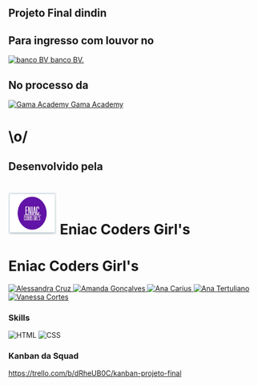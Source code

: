## Projeto Final dindin

## Para ingresso com louvor no

<a href="https://www.bv.com.br/simular?idcmp=T01|C04|V03|F08|P206|P|_texto_responsivo_|geral|fv_midia_google_conversao_branding_search_062021&gclid=CjwKCAjwkvWKBhB4EiwA-GHjFoh7kfHad8TYPM2bbeATB9vZLDO548PCnO2ycESe8CtHTNHZEUoJdxoCD90QAvD_BwE#/veiculo" cursor="pointer" target="_blank">
<img src="https://www.bv.com.br/site/resources/images/home-nova/logo.png" alt="banco BV" height="50" width="68.77" style="max-width:100%;" />
banco BV.
<a/>

## No processo da

<a href="https://www.gama.academy/" cursor="pointer" target="_blank">
<img src="https://assets.website-files.com/5ff79f3ebebf6b12f6b7747f/5ffe04fc6284b7e90070d985_logo-gama-academy-p-500.png" alt="Gama Academy" height="42.84" width="193" style="max-width:100%;" />
Gama Academy
<a/>

# \o/

## Desenvolvido pela

# <img src="./src/assets/img/EniacCordersGirls.JPG" alt="Squad Eniac Coders Girl's" height="84" width="96" style="max-width:100%;" /> Eniac Coders Girl's

# Eniac Coders Girl's

<a href="https://www.linkedin.com/in/alessandra-cruz-3970006a/" cursor="pointer" target="_blank">
  <img src="https://media-exp1.licdn.com/dms/image/C5603AQH3NV-k4NUv7g/profile-displayphoto-shrink_200_200/0/1632150514370?e=1639008000&v=beta&t=M7OzXUmXkqla4ReFP22taTRxFhy9kld4tcparbS5E7c" alt="Alessandra Cruz" height="100" width="100" style="max-width:100%;" />
<a/>

<a href="https://www.linkedin.com/in/amanda-gon%C3%A7alves-661b18120/" cursor="pointer" target="_blank">
  <img src="https://media-exp1.licdn.com/dms/image/C4E03AQFq5jDdRa4Y0Q/profile-displayphoto-shrink_200_200/0/1586994682615?e=1639008000&v=beta&t=QHtyXG3pqODgkeJkWztrwqUpuyYWpxHMH90Gy1116FA" alt="Amanda Gonçalves" height="100" width="100" style="max-width:100%;" />
<a/>

<a href="https://www.linkedin.com/in/ana-carolina-carius-ferro-1242a1220/" cursor="pointer" target="_blank">
  <img src="https://media-exp1.licdn.com/dms/image/C4E03AQG4Cb3U7kA73Q/profile-displayphoto-shrink_200_200/0/1631315844247?e=1639008000&v=beta&t=aT61pY4Y_scnVGos3JIi5IvFf7XLtKrOsveEOXvK3EI" alt="Ana Carius" height="100" width="100" style="max-width:100%;" />
<a/>

<a href="https://www.linkedin.com/in/ana-tertu/" cursor="pointer" target="_blank">
  <img src="https://media-exp1.licdn.com/dms/image/D4D35AQH_tXGvcQPBhQ/profile-framedphoto-shrink_200_200/0/1633353154513?e=1633557600&v=beta&t=gbMAJHPUhmWUqyM8ZbR-0IojrfYF15E-ySnQJ3vZzuU" alt="Ana Tertuliano" height="100" width="100" style="max-width:100%;" />
<a/>

<a href="https://www.linkedin.com/in/vccortes/" cursor="pointer" target="_blank">
  <img src="https://media-exp1.licdn.com/dms/image/C5603AQFLVE4h-epmzw/profile-displayphoto-shrink_200_200/0/1624890700193?e=1639008000&v=beta&t=5STMdFZoWdlHF9FXEXOlcOIsfHTSBEX1y_Xg1dnEHvs" alt="Vanessa Cortes" height="100" width="100" style="max-width:100%;" />
<a/>

### Skills

<img src="https://cdn.jsdelivr.net/gh/devicons/devicon/icons/html5/html5-plain-wordmark.svg" alt="HTML" height="40" width="40" style="max-width:100%;"></img>
<img src="https://cdn.jsdelivr.net/gh/devicons/devicon/icons/css3/css3-plain-wordmark.svg" alt="CSS" height="40" width="40" style="max-width:100%;"></img>

### Kanban da Squad
https://trello.com/b/dRheUB0C/kanban-projeto-final
